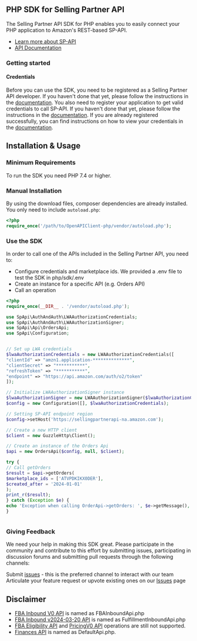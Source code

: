 ## PHP SDK for Selling Partner API

The Selling Partner API SDK for PHP enables you to easily connect your PHP application to Amazon's REST-based SP-API.

* [Learn more about SP-API](https://developer.amazonservices.com/)
* [API Documentation](https://developer-docs.amazon.com/sp-api/)

### Getting started

#### Credentials

Before you can use the SDK, you need to be registered as a Selling Partner API developer. If you haven't done that yet, please follow the instructions in the [documentation](https://developer-docs.amazon.com/sp-api/docs/sp-api-registration-overview).
You also need to register your application to get valid credentials to call SP-API. If you haven't done that yet, please follow the instructions in the [documentation](https://developer-docs.amazon.com/sp-api/docs/registering-your-application).
If you are already registered successfully, you can find instructions on how to view your credentials in the [documentation](https://developer-docs.amazon.com/sp-api/docs/viewing-your-application-information-and-credentials).

## Installation & Usage

### Minimum Requirements

To run the SDK you need PHP 7.4 or higher.


### Manual Installation

By using the download files, composer dependencies are already installed. You only need to include `autoload.php`:

```php
<?php
require_once('/path/to/OpenAPIClient-php/vendor/autoload.php');
```

### Use the SDK

In order to call one of the APIs included in the Selling Partner API, you need to:
* Configure credentials and marketplace ids. We provided a .env file to test the SDK in php/sdk/.env
* Create an instance for a specific API (e.g. Orders API)
* Call an operation

```php
<?php
require_once(__DIR__ . '/vendor/autoload.php');

use SpApi\AuthAndAuth\LWAAuthorizationCredentials;
use SpApi\AuthAndAuth\LWAAuthorizationSigner;
use SpApi\Api\OrdersApi;
use SpApi\Configuration;


// Set up LWA credentials
$lwaAuthorizationCredentials = new LWAAuthorizationCredentials([
"clientId" => "amzn1.application-**************",
"clientSecret" => "***********",
"refreshToken" => "***********",
"endpoint" => "https://api.amazon.com/auth/o2/token"
]);

// Initialize LWAAuthorizationSigner instance
$lwaAuthorizationSigner = new LWAAuthorizationSigner($lwaAuthorizationCredentials);
$config = new Configuration([], $lwaAuthorizationCredentials);

// Setting SP-API endpoint region
$config->setHost('https://sellingpartnerapi-na.amazon.com');

// Create a new HTTP client
$client = new GuzzleHttp\Client();

// Create an instance of the Orders Api
$api = new OrdersApi($config, null, $client);

try {
// Call getOrders
$result = $api->getOrders(
$marketplace_ids = ['ATVPDKIKX0DER'],
$created_after = '2024-01-01'
);
print_r($result);
} catch (Exception $e) {
echo 'Exception when calling OrderApi->getOrders: ', $e->getMessage(), PHP_EOL;
}



```

### Giving Feedback

We need your help in making this SDK great. Please participate in the community and contribute to this effort by submitting issues, participating in discussion forums and submitting pull requests through the following channels:

Submit [issues][sdk-issues] - this is the preferred channel to interact with our team
Articulate your feature request or upvote existing ones on our [Issues][sdk-issues] page

[sdk-issues]: https://github.com/amzn/selling-partner-api-sdk/issues



## Disclaimer

- [FBA Inbound V0 API](https://developer-docs.amazon.com/sp-api/docs/fulfillment-inbound-api-v0-reference) is named as FBAInboundApi.php
- [FBA Inbound v2024-03-20 API](https://developer-docs.amazon.com/sp-api/docs/fulfillment-inbound-api-v2024-03-20-reference) is named as FulfillmentInboundApi.php
- [FBA Eligibility API](https://developer-docs.amazon.com/sp-api/docs/fbainboundeligibility-api-v1-model) and [PricingV0 API](https://developer-docs.amazon.com/sp-api/docs/product-pricing-api-v0-reference) operations are still not supported.
- [Finances API](https://developer-docs.amazon.com/sp-api/docs/finances-api-v2024-06-19-reference) is named as DefaultApi.php.
